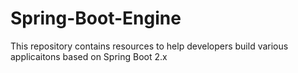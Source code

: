# Spring-Boot-Engine
This repository contains resources to help developers build various applicaitons based on Spring Boot 2.x
